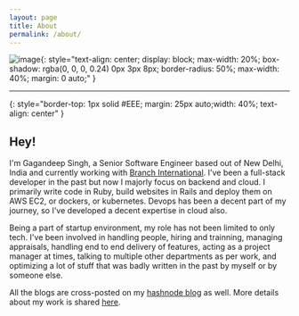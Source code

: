 ```yaml
---
layout: page
title: About
permalink: /about/
---
```


![image](https://avatars.githubusercontent.com/u/13852061){: style="text-align: center;
  display: block;
  max-width: 20%;
  box-shadow: rgba(0, 0, 0, 0.24) 0px 3px 8px;
  border-radius: 50%;
  max-width: 40%;
  margin: 0 auto;"
}

---
{: style="border-top: 1px solid #EEE;
  margin: 25px auto;width: 40%;
  text-align: center"
}


## Hey!
I'm Gagandeep Singh, a Senior Software Engineer based out of New Delhi, India and currently working with [Branch International](https://branchapp.in/). I've been a full-stack developer in the past but now I majorly focus on backend and cloud. I primarily write code in Ruby, build websites in Rails and deploy them on AWS EC2, or dockers, or kubernetes. Devops has been a decent part of my journey, so I've developed a decent expertise in cloud also.

Being a part of startup environment, my role has not been limited to only tech. I've been involved in handling people, hiring and trainning, managing appraisals, handling end to end delivery of features, acting as a project manager at times, talking to multiple other departments as per work, and optimizing a lot of stuff that was badly written in the past by myself or by someone else.

All the blogs are cross-posted on my [hashnode blog](https://blog.gagan93.me) as well.
More details about my work is shared [here](https://gagan93.me).
